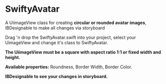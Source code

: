 # SwiftyAvatar
A UiimageView class for creating **circular or rounded avatar images**, IBDesignable to make all changes via storyboard

Drag 'n drop the SwiftyAvatar.swift into your project, select your UimageView and change it's class to SwiftyAvatar.

**The UiimageView must be a square with aspect ratio 1:1 or fixed width and height.**

**Available properties:** Roundness, Border Width, Border Color.

**IBDesignable to see your changes in storyboard.**
